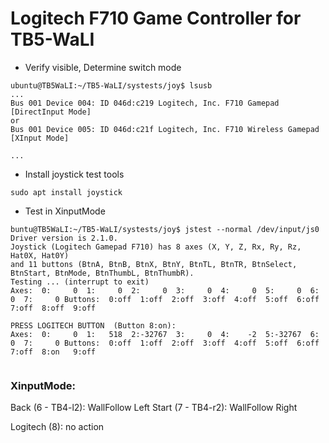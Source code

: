 # Logitech F710 Game Controller for TB5-WaLI

- Verify visible, Determine switch mode
```
ubuntu@TB5WaLI:~/TB5-WaLI/systests/joy$ lsusb
...
Bus 001 Device 004: ID 046d:c219 Logitech, Inc. F710 Gamepad [DirectInput Mode]  
or
Bus 001 Device 005: ID 046d:c21f Logitech, Inc. F710 Wireless Gamepad [XInput Mode]

...

```

- Install joystick test tools
```
sudo apt install joystick
```

- Test in XinputMode
```
buntu@TB5WaLI:~/TB5-WaLI/systests/joy$ jstest --normal /dev/input/js0
Driver version is 2.1.0.
Joystick (Logitech Gamepad F710) has 8 axes (X, Y, Z, Rx, Ry, Rz, Hat0X, Hat0Y)
and 11 buttons (BtnA, BtnB, BtnX, BtnY, BtnTL, BtnTR, BtnSelect, BtnStart, BtnMode, BtnThumbL, BtnThumbR).
Testing ... (interrupt to exit)
Axes:  0:     0  1:     0  2:     0  3:     0  4:     0  5:     0  6:     0  7:     0 Buttons:  0:off  1:off  2:off  3:off  4:off  5:off  6:off  7:off  8:off  9:off

PRESS LOGITECH BUTTON  (Button 8:on):
Axes:  0:     0  1:   518  2:-32767  3:     0  4:    -2  5:-32767  6:     0  7:     0 Buttons:  0:off  1:off  2:off  3:off  4:off  5:off  6:off  7:off  8:on   9:off


```

### XinputMode:

Back  (6 - TB4-l2):  WallFollow Left
Start (7 - TB4-r2):  WallFollow Right

Logitech (8):  no action

